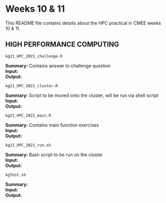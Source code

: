 # Weeks 10 & 11

This README file contains details about the HPC practical in CMEE weeks 10 & 11.

## HIGH PERFORMANCE COMPUTING

    kg21_HPC_2021_challenge.R

**Summary:** Contains answer to challenge question <br />
**Input:** <br />
**Output:** <br />

    kg21_HPC_2021_cluster.R

**Summary:** Script to be moved onto the cluster, will be run via shell script <br />
**Input:** <br />
**Output:** <br />

    kg21_HPC_2021_main.R

**Summary:** Contains main function exercises <br />
**Input:** <br />
**Output:** <br />

    kg21_HPC_2021_run.sh

**Summary:** Bash script to be run on the cluster <br />
**Input:** <br />
**Output:** <br />

    kgTest.sh

**Summary:**  <br />
**Input:** <br />
**Output:** <br />